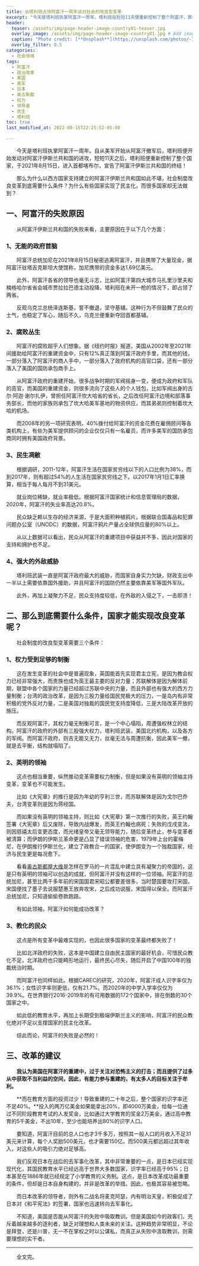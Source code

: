 ```yaml
---
title: 从塔利班占领阿富汗一周年谈对社会的改良型变革
excerpt: "今天是塔利班执掌阿富汗一周年，塔利班在短短11天便重新控制了整个阿富汗，那么为什么以西方国家支持建立的阿富汗伊斯兰共和国如此不堪，社会制度改良变革到底需要什么条件？"
header:
  teaser: /assets/img/page-header-image-country01-teaser.jpg
  overlay_image: /assets/img/page-header-image-country01.jpg # Add image post (optional)
  caption: "Photo credit: [**Unsplash**](https://unsplash.com/photos/-IhgLixx7Z8?utm_source=unsplash&utm_medium=referral&utm_content=creditCopyText)"
  overlay_filter: 0.5
categories:
  - 社会领域
tags: 
  - 阿富汗
  - 政治改革
  - 美国
  - 美军
  - 日本
  - 奥古斯都
  - 权力
  - 领导者
  - 民生
  - 塔利班
toc: true
last_modified_at: 2022-08-15T22:25:52-05:00

---
```


&emsp;&emsp;今天是塔利班执掌阿富汗一周年。自从美军开始从阿富汗撤军后，塔利班便开始发动对阿富汗伊斯兰共和国的进攻，短短11天之后，塔利班便重新控制了整个国家，于2021年8月15日，进入首都喀布尔，宣告了阿富汗伊斯兰共和国的终结！

&emsp;&emsp;那么为什么以西方国家支持建立的阿富汗伊斯兰共和国如此不堪，社会制度改良变革到底需要什么条件？为什么有些国家实现了民主化，而很多国家却无法做到？

## 一、阿富汗的失败原因

&emsp;&emsp;从阿富汗伊斯兰共和国的失败来看，主要原因在于以下几个方面：

### 1、无能的政府首脑

&emsp;&emsp;阿富汗总统加尼在2021年8月15日秘密逃离阿富汗，并且携带了大量现金，据阿富汗驻塔吉克斯坦大使馆称，加尼携带的资金多达1.69亿美元。

&emsp;&emsp;此外，阿富汗各省的领导也毫无斗志，比如阿富汗第四大城市马扎里沙里夫和楠格哈尔省省会城市贾拉拉巴德主动投降，塔利班在未开一枪的情况下，即占领了两省。

&emsp;&emsp;反观乌克兰总统泽连斯基，誓不撤退，坚守基辅。这种行为不但鼓舞了民众的士气，也稳定了军心，随后不久，乌克兰便重新夺回首都基辅。

### 2、腐败丛生

&emsp;&emsp;阿富汗的腐败超乎人们想象。据《纽约时报》报道，美国从2002年至2021年间援助给阿富汗的重建资金中，只有12%真正落到阿富汗政府手里，而其他的钱，一部分落入了阿富汗的商人手中，一部分落入了政府机构的高官口袋，还有一部分落入了美国的国防承包商手上。

&emsp;&emsp;从阿富汗政府的重建开始，很多战争时期的军阀摇身一变，便成为政府和军队的高官，而美国的重建资金，则很多流向了这些人的个人钱包，比如军阀出身的古尔·阿迦·谢尔扎伊，曾担任阿富汗坎大哈省的省长，之后改任阿富汗边境和部落事务部长，而他的家族则承包了坎大哈美军基地的物资供应，而其弟弟则控制着坎大哈的机场。

&emsp;&emsp;而2008年的另一项研究表明，40%拨付给阿富汗的资金花费在雇佣顾问等各类机构上，有些为美军提供顾问的企业仅仅只有一名雇员，而许多美军的国防承包商同时拥有美国政府背景。

### 3、民生凋敝

&emsp;&emsp;根据调研，2011-12年，阿富汗生活在国家贫穷线以下的人口比例为38%，而到2017年，则有超过54%的人生活在国家贫穷线之下。以2017年1月1日汇率换算，相当于每人每月不到31美元。

&emsp;&emsp;就业岗位稀缺，就业率极低。根据阿富汗国家统计和信息管理局的数据，2020年，阿富汗的失业率高达20.8%。

&emsp;&emsp;民众缺乏赖以生存的经济来源，于是大面积种植鸦片。根据联合国毒品和犯罪问题办公室（UNODC）的数据，阿富汗鸦片产量占全球供应量的80%以上。

&emsp;&emsp;从以上数据可以看出，民众从阿富汗的重建项目中获益并不多，因此对国家的支持和拥护也不足。

### 4、强大的外敌威胁

&emsp;&emsp;塔利班武装一直是阿富汗政府最大的威胁，而国家自身实力欠缺，财政支出中一半以上需要依靠国外援助，并且阿富汗的国防仍然主要依靠美军等国外军队。

&emsp;&emsp;此外，再加上凝聚力不足，民众支持度较低，在外敌的入侵之下，一击即溃！

## 二、那么到底需要什么条件，国家才能实现改良变革呢？

&emsp;&emsp;社会制度的改良型变革需要三个条件：

### 1、权力受到足够的制衡

&emsp;&emsp;这在发生变革的社会中是普遍现象，英国能首先实现君主立宪，是因为教会权力已经非常强大，而贵族也成为英王最主要的反对力量；苏联解体是因为解体前期，联盟中各个国家的力量已经超过苏联中央的力量，而且外部也有强大的西方力量制衡；台湾的政治改革，是因为三股力量给国民党极大的压力，一是岛内有非常积极的党外反对力量，二是美国对独裁的国民党支持度降低，三是大陆改革开放的施压。

&emsp;&emsp;而反观阿富汗，其权力毫无制衡可言，是一个中心塌陷，周遭强权林立的结构。阿富汗的政府的外部有三股强大权力，塔利班武装，美国北约机构，以及各方的军阀。而阿富汗政府，则吉无能又无力，丝毫无法与周遭抗衡，因此美军一撤，就是去平衡，结构就塌陷了。

### 2、英明的领袖

&emsp;&emsp;这点也相当重要，纵然推动变革需要权力制衡，但是如果没有英明的领袖主持变革，变革也不可能发生。

&emsp;&emsp;比如《大宪章》的推行是因为年幼的亨利三世，而苏联解体是因为戈尔巴乔夫，台湾变革则是因为蒋经国。

&emsp;&emsp;而如果没有英明的领袖主持，则比如《大宪章》第一次推行的失败，英王约翰签署《大宪章》后又废除，导致内战爆发，而英王约翰也病死；失败的戊戌变法，则因慈禧太后变更态度，而光绪皇帝又毫无领导能力，随后变革终止，参与变革者被清算；而伊朗的伊斯兰革命更是凸显了错误领袖的危害，1979年上台的霍梅尼，在伊朗推行伊斯兰化，建立了政教合一的国家，使伊朗变为一个独裁国家，经济与民生更是每况愈下。

&emsp;&emsp;看看[奥古斯都屋大维](https://facereader.witbacon.com/docs/%E4%BA%BA%E6%A0%BC%E6%88%90%E9%95%BF/%E4%B8%8D%E9%9D%A0%E8%B0%B1%E9%A2%86%E5%AF%BC%E5%8A%9B/manage-leadership7/#2%E9%82%A3%E4%B9%88%E9%82%A3%E4%BA%9B%E5%8D%93%E8%B6%8A%E7%9A%84%E9%A2%86%E5%AF%BC%E8%80%85%E4%BB%AC%E5%A6%82%E4%BD%95%E7%9C%8B%E5%BE%85%E8%A7%84%E5%88%99%E5%91%A2)是怎样在罗马的一片混乱中建立具有凝聚力的帝国的，这是只有英明的领袖可以创造的成就，但阿富汗并没有这样的一位领袖。阿富汗的总统加尼，甚至比两千多年前的宋国国君宋昭公都要差很多，当时楚国要攻打宋国，宋国便找了墨子去说服楚惠王放弃攻宋，之后成功说服，宋国得以保全。而阿富汗总统加尼，只知道偷偷卷款跑路。

&emsp;&emsp;有如此领袖，阿富汗如何能成功改革？

### 3、教化的民众

&emsp;&emsp;这点是所有变革中最难实现的，也因此很多国家的变革最终都失败了！

&emsp;&emsp;比如北洋政府的失败，这本是中国建立自由民主国家的最好机会，可惜民众教化不足，北洋政府也只能畸形地运行，最终民心尽失，随后开启了中国100年的独裁统治时期。

&emsp;&emsp;而阿富汗也同样如此。根据CAREC的研究，2020年，阿富汗成人识字率仅为36.1%；女性识字率则更低，仅有21.7%。而2020年的中学入学率仅仅为39.9%。在世界银行2016-2019年的有可用数据的172个国家中，排在倒数的30个国家之中。

&emsp;&emsp;如此低的教育水平，再加上长期受到极端伊斯兰主义的影响，阿富汗的民众教化绝对不足以支撑国家的民主化改革。

&emsp;&emsp;综此而论，阿富汗的失败是必然的！

## 三、改革的建议

&emsp;&emsp;**我认为美国在阿富汗的重建中，过于关注对恐怖主义的打击；而且提供了过多从中获取不当利益的空间，因此，有能力参与重建的，有太多人的目标关注于牟利。**

&emsp;&emsp;**而在教育方面的投资过少！导致重建的二十年之后，整个国家的识字率还不足40%。**投入的两万亿美金如果能拿出20%，即4000万美金，给每一位通过不同阶段教育考试的人发奖金，比如通过大学教育的奖金2万美金，通过高中教育的5千美金，不出10年，至少也能培养出80%的识字人口。

&emsp;&emsp;要知道，阿富汗目前的总人口也才3千多万，按照其一般人口的月收入不足31美元来计算，每个人奖励500美元，也才需要150亿。而500美元都远超过其年收入，对这些人的吸引力绝对足够高。

&emsp;&emsp;我们反观日本在战后的去军事化改革，其中非常重要的一点，是日本已经实现现代化，其国民教育水平已经远高于世界大多数国家，识字率已经高于95%；日本甚至在1886年就已经规定了小学教育的义务制。这点，是日本改革成功最重要的条件，但却是日本自身构建的，并非是改革的举措。因此，也极其容易被忽略。

&emsp;&emsp;而日本改革的领导者，则外有二战名将麦克阿瑟，内有明治天皇，积极促成了日本对《和平宪法》的签署，国家也迅速转向去军事化。

&emsp;&emsp;不知道，美国是否能从阿富汗的失败中吸取教训。但是美国如今的政客们，充斥着越来越多的逐利者，缺乏对理想和人类未来的关注。这种趋势非常明显，不论是拜登，还是川普，无一不在掌权之时以公谋私，而真正从失败中汲取教训，则需要理想的实干者。

---

&emsp;&emsp;全文完。

